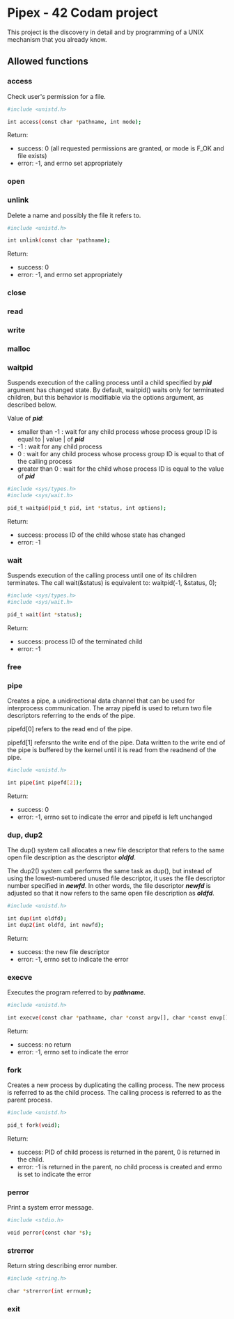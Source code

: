 # Pipex - 42 Codam project

This project is the discovery in detail and by programming of a UNIX
mechanism that you already know.

## Allowed functions

### access

Check user's permission for a file.

```bash
#include <unistd.h>

int access(const char *pathname, int mode);
```

Return:
- success: 0 (all requested permissions are granted, or mode is F_OK and file exists)
- error: -1, and errno set appropriately

### open

### unlink

Delete a name and possibly the file it refers to.

```bash
#include <unistd.h>

int unlink(const char *pathname);
```

Return:
- success: 0
- error: -1, and errno set appropriately

### close

### read

### write

### malloc

### waitpid

Suspends execution of the calling process until a child specified by ***pid*** argument has changed state. By default, waitpid() waits only for terminated children, but this behavior is modifiable via the options argument, as described below.

Value of ***pid***:
- smaller than -1 : wait for any child process whose process group ID is equal to | value | of ***pid***
- -1 : wait for any child process
- 0 : wait for any child process whose process group ID is equal to that of the calling process
- greater than 0 : wait for the child whose process ID is equal to the value of ***pid***

```bash
#include <sys/types.h>
#include <sys/wait.h>

pid_t waitpid(pid_t pid, int *status, int options);
```

Return:
- success: process ID of the child whose state has changed
- error: -1

### wait

Suspends execution of the calling process until one of its children terminates. The call wait(&status) is equivalent to:
waitpid(-1, &status, 0);

```bash
#include <sys/types.h>
#include <sys/wait.h>

pid_t wait(int *status);
```

Return:
- success: process ID of the terminated child
- error: -1

### free

### pipe

Creates a pipe, a unidirectional data channel that can be used for interprocess communication. The array pipefd is used to return two file descriptors referring to the ends of the pipe. 

pipefd[0] refers to the read end of the pipe.

pipefd[1] refersnto the write end of the pipe.  Data written to the write end of the pipe is buffered by the kernel until it is read from the readnend of the pipe.

```bash
#include <unistd.h>

int pipe(int pipefd[2]);
```

Return:
- success: 0
- error: -1, errno set to indicate the error and pipefd is left unchanged

### dup, dup2

The dup() system call allocates a new file descriptor that refers to the same open file description as the descriptor ***oldfd***.

The dup2() system call performs the same task as dup(), but instead of using the lowest-numbered unused file descriptor, it uses the file descriptor number specified in ***newfd***.  In other words, the file descriptor ***newfd*** is adjusted so that it now refers to the same open file description as ***oldfd***.

```bash
#include <unistd.h>

int dup(int oldfd);
int dup2(int oldfd, int newfd);
```

Return:
- success: the new file descriptor
- error: -1, errno set to indicate the error

### execve

Executes the program referred to by ***pathname***.

```bash
#include <unistd.h>

int execve(const char *pathname, char *const argv[], char *const envp[]);
```

Return:
- success: no return
- error: -1, errno set to indicate the error

### fork

Creates a new process by duplicating the calling process. The new process is referred to as the child process.  The calling process is referred to as the parent process.

```bash
#include <unistd.h>

pid_t fork(void);
```

Return:
- success: PID of child process is returned in the parent, 0 is returned in the child.
- error: -1 is returned in the parent, no child process is created and errno is set to indicate the error

### perror

Print a system error message.

```bash
#include <stdio.h>

void perror(const char *s);
```

### strerror

Return string describing error number.

```bash
#include <string.h>

char *strerror(int errnum);
```

### exit
